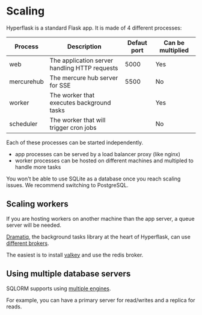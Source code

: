 # Scaling

Hyperflask is a standard Flask app. It is made of 4 different processes:

| Process | Description | Defaut port | Can be multiplied
| --- | --- | --- | --- |
| web | The application server handling HTTP requests | 5000 | Yes
| mercurehub | The mercure hub server for SSE | 5500 | No
| worker | The worker that executes background tasks | | Yes
| scheduler | The worker that will trigger cron jobs | | No

Each of these processes can be started independently.

 - app processes can be served by a load balancer proxy (like nginx)
 - worker processes can be hosted on different machines and multipled to handle more tasks

You won't be able to use SQLite as a database once you reach scaling issues. We recommend switching to PostgreSQL.

## Scaling workers

If you are hosting workers on another machine than the app server, a queue server will be needed.

[Dramatiq](https://dramatiq.io/), the background tasks library at the heart of Hyperflask, can use [different brokers](https://dramatiq.io/advanced.html#brokers).

The easiest is to install [valkey](https://valkey.io/) and use the redis broker.

## Using multiple database servers

SQLORM supports using [multiple engines](https://github.com/hyperflask/flask-sqlorm#using-multiple-engines).

For example, you can have a primary server for read/writes and a replica for reads.